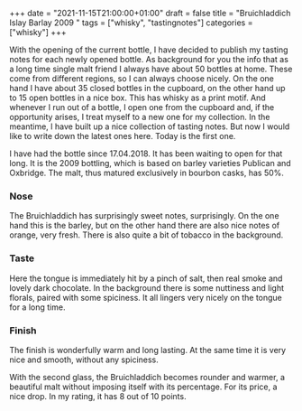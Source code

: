 +++
date = "2021-11-15T21:00:00+01:00"
draft = false
title = "Bruichladdich Islay Barlay 2009    "
tags = ["whisky", "tastingnotes"]
categories = ["whisky"]
+++

With the opening of the current bottle, I have decided to publish my tasting notes for each newly opened bottle. As background for you the info that as a long time single malt friend I always have about 50 bottles at home. These come from different regions, so I can always choose nicely. On the one hand I have about 35 closed bottles in the cupboard, on the other hand up to 15 open bottles in a nice box. This has whisky as a print motif. And whenever I run out of a bottle, I open one from the cupboard and, if the opportunity arises, I treat myself to a new one for my collection. In the meantime, I have built up a nice collection of tasting notes. But now I would like to write down the latest ones here. Today is the first one.

I have had the bottle since 17.04.2018. It has been waiting to open for that long. It is the 2009 bottling, which is based on barley varieties Publican and Oxbridge. The malt, thus matured exclusively in bourbon casks, has 50%. 

### Nose

The Bruichladdich has surprisingly sweet notes, surprisingly.  On the one hand this is the barley, but on the other hand there are also nice notes of orange, very fresh. There is also quite a bit of tobacco in the background.

### Taste

Here the tongue is immediately hit by a pinch of salt, then real smoke and lovely dark chocolate. In the background there is some nuttiness and light florals, paired with some spiciness. It all lingers very nicely on the tongue for a long time.

### Finish

The finish is wonderfully warm and long lasting. At the same time it is very nice and smooth, without any spiciness.

With the second glass, the Bruichladdich becomes rounder and warmer, a beautiful malt without imposing itself with its percentage. For its price, a nice drop. In my rating, it has 8 out of 10 points.
